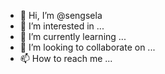 - 👋 Hi, I’m @sengsela
- 👀 I’m interested in ...
- 🌱 I’m currently learning ...
- 💞️ I’m looking to collaborate on ...
- 📫 How to reach me ...

<!---
sengsela/sengsela is a ✨ special ✨ repository because its `README.md` (this file) appears on your GitHub profile.
You can click the Preview link to take a look at your changes.
--->
